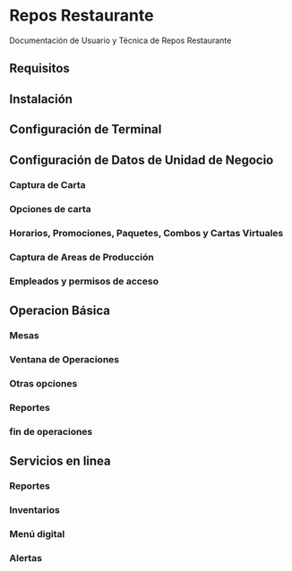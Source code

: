 # Repos Restaurante
Documentación de Usuario y Técnica de Repos Restaurante

## Requisitos
## Instalación
## Configuración de Terminal

## Configuración de Datos de Unidad de Negocio
### Captura de Carta
### Opciones de carta
### Horarios, Promociones, Paquetes, Combos y Cartas Virtuales
### Captura de Areas de Producción
### Empleados y permisos de acceso

## Operacion Básica

### Mesas
### Ventana de Operaciones
### Otras opciones
### Reportes
### fin de operaciones

## Servicios en linea
### Reportes
### Inventarios
### Menú digital
### Alertas
